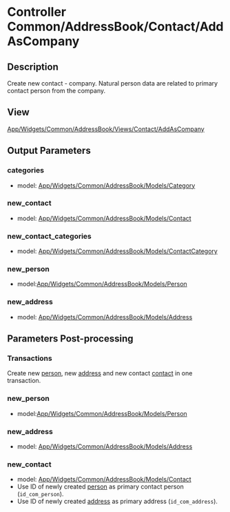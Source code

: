 # Controller Common/AddressBook/Contact/AddAsCompany

## Description

Create new contact - company. Natural person data are related to primary contact person from the company.

## View

[App/Widgets/Common/AddressBook/Views/Contact/AddAsCompany](./../../Views/Contact/AddAsCompany.md)

## Output Parameters

### categories
* model: [App/Widgets/Common/AddressBook/Models/Category](./../../Models/Category.md)

### new_contact
* model: [App/Widgets/Common/AddressBook/Models/Contact](./../../Models/Contact.md)

### new_contact_categories
* model: [App/Widgets/Common/AddressBook/Models/ContactCategory](./../../Models/ContactCategory.md)

### new_person
* model:[App/Widgets/Common/AddressBook/Models/Person](./../../Models/Person.md)

### new_address
* model: [App/Widgets/Common/AddressBook/Models/Address](./../../Models/Address.md)

## Parameters Post-processing

### Transactions
Create new [person](#new_person), new [address](#new_address) and new contact [contact](#new_contact) in one transaction.

### new_person
* model:[App/Widgets/Common/AddressBook/Models/Person](./../../Models/Person.md)

### new_address
* model: [App/Widgets/Common/AddressBook/Models/Address](./../../Models/Address.md)

### new_contact
* model: [App/Widgets/Common/AddressBook/Models/Contact](./../../Models/Contact.md)
* Use ID of newly created [person](#new_person) as primary contact person (`id_com_person`).
* Use ID of newly created [address](#new_address) as primary address (`id_com_address`).
